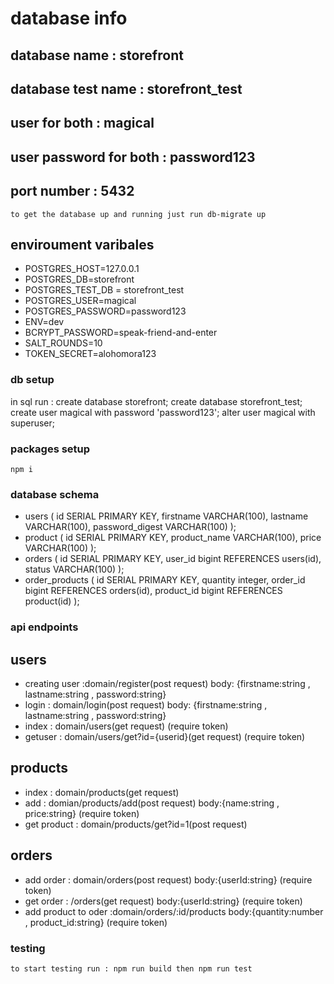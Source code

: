 # database info

## database name : storefront

## database test name : storefront_test

## user for both : magical

## user password for both : password123

## port number : 5432

    to get the database up and running just run db-migrate up

## enviroument varibales

- POSTGRES_HOST=127.0.0.1
- POSTGRES_DB=storefront
- POSTGRES_TEST_DB = storefront_test
- POSTGRES_USER=magical
- POSTGRES_PASSWORD=password123
- ENV=dev
- BCRYPT_PASSWORD=speak-friend-and-enter
- SALT_ROUNDS=10
- TOKEN_SECRET=alohomora123

### db setup

in sql run :
create database storefront;
create database storefront_test;
create user magical with password 'password123';
alter user magical with superuser;

### packages setup

    npm i

### database schema

- users (
  id SERIAL PRIMARY KEY,
  firstname VARCHAR(100),
  lastname VARCHAR(100),
  password_digest VARCHAR(100)
  );
- product (
  id SERIAL PRIMARY KEY,
  product_name VARCHAR(100),
  price VARCHAR(100)
  );
- orders (
  id SERIAL PRIMARY KEY,
  user_id bigint REFERENCES users(id),
  status VARCHAR(100)
  );
- order_products (
  id SERIAL PRIMARY KEY,
  quantity integer,
  order_id bigint REFERENCES orders(id),
  product_id bigint REFERENCES product(id)
  );

### api endpoints

## users

- creating user :domain/register(post request) body: {firstname:string , lastname:string , password:string}
- login : domain/login(post request) body: {firstname:string , lastname:string , password:string}
- index : domain/users(get request) (require token)
- getuser : domain/users/get?id={userid}(get request) (require token)

## products

- index : domain/products(get request)
- add : domian/products/add(post request) body:{name:string , price:string} (require token)
- get product : domain/products/get?id=1(post request)

## orders

- add order : domain/orders(post request) body:{userId:string} (require token)
- get order : /orders(get request) body:{userId:string} (require token)
- add product to oder :domain/orders/:id/products body:{quantity:number , product_id:string} (require token)

### testing

    to start testing run : npm run build then npm run test
